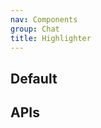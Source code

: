 ```yaml
---
nav: Components
group: Chat
title: Highlighter
---
```


## Default

<code src="./demos/index.tsx" center></code>

## APIs

<API></API>
